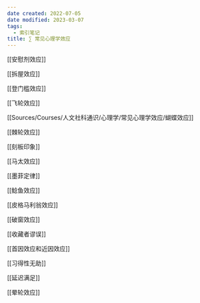 ```yaml
---
date created: 2022-07-05
date modified: 2023-03-07
tags:
  - 索引笔记
title: ∑ 常见心理学效应
---
```


[[安慰剂效应]]

[[拆屋效应]]

[[登门槛效应]]

[[飞轮效应]]

[[Sources/Courses/人文社科通识/心理学/常见心理学效应/蝴蝶效应]]

[[棘轮效应]]

[[刻板印象]]

[[马太效应]]

[[墨菲定律]]

[[鲶鱼效应]]

[[皮格马利翁效应]]

[[破窗效应]]

[[收藏者谬误]]

[[首因效应和近因效应]]

[[习得性无助]]

[[延迟满足]]

[[晕轮效应]]
